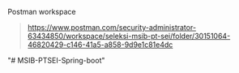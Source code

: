 Postman workspace 
> https://www.postman.com/security-administrator-63434850/workspace/seleksi-msib-pt-sei/folder/30151064-46820429-c146-41a5-a858-9d9e1c81e4dc

"# MSIB-PTSEI-Spring-boot"
